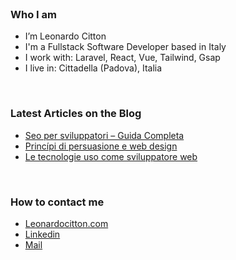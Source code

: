 <br>

<h3> Who I am </h3>

- I’m Leonardo Citton
- I'm a Fullstack Software Developer based in Italy
- I work with: Laravel, React, Vue, Tailwind, Gsap
- I live in: Cittadella (Padova), Italia

<br>

<h3> Latest Articles on the Blog </h3>

<!-- BLOG-POST-LIST:START -->
- [Seo per sviluppatori – Guida Completa](https://leonardocitton.com/blog/seo-per-sviluppatori-guida-completa)
- [Princípi di persuasione e web design](https://leonardocitton.com/blog/princ%C3%ADpi-di-persuasione-e-web-design)
- [Le tecnologie uso come sviluppatore web](https://leonardocitton.com/blog/che-tecnologie-uso-come-sviluppatore-web)
<!-- BLOG-POST-LIST:END -->

<br>

<h3> How to contact me </h3>

<!-- BLOG-POST-LIST:START -->
- [Leonardocitton.com](https://leonardocitton.com)
- [Linkedin](https://www.linkedin.com/in/leonardo-citton)
- [Mail](mailto:leocitton@gmail.com)
<!-- BLOG-POST-LIST:END -->
